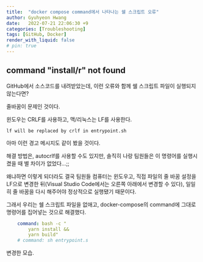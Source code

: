 ```yaml
---
title:  "docker compose command에서 나타나는 쉘 스크립트 오류"
author: Gyuhyeon Hwang
date:   2022-07-21 22:06:30 +9
categories: [Troubleshooting]
tags: [GitHub, Docker]
render_with_liquid: false
# pin: true
---
```

## command "install/r" not found
GitHub에서 소스코드를 내려받았는데, 이런 오류와 함께 쉘 스크립트 파일이 실행되지 않는다면?

줄바꿈이 문제인 것이다.

윈도우는 CRLF를 사용하고, 맥/리눅스는 LF를 사용한다.

`lf will be replaced by crlf in entrypoint.sh`

아마 이런 경고 메시지도 같이 봤을 것이다.

해결 방법은, autocrlf를 사용할 수도 있지만, 솔직히 나랑 팀원들은 이 명령어를 실행시켰을 때 별 차이가 없었다...;;

왜냐하면 이렇게 되더라도 결국 팀원들 컴퓨터는 윈도우고, 직접 파일의 줄 바꿈 설정을 LF으로 변경한 뒤(Visual Studio Code에서는 오른쪽 아래에서 변경할 수 있다), 일일히 줄 바꿈을 다시 해주어야 정상적으로 실행됐기 때문이다.

그래서 우리는 쉘 스크립트 파일을 없애고, docker-compose의 command에 그대로 명령어를 집어넣는 것으로 해결했다.

```yml
    command: bash -c "
        yarn install &&
        yarn build"
    # command: sh entrypoint.s
```

변경한 모습.